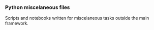 ### Python miscelaneous files
<p> Scripts and notebooks written for miscelaneous tasks outside the main framework. </p>
